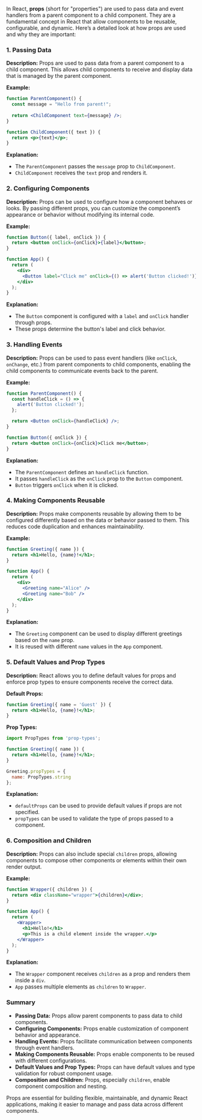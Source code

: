 In React, **props** (short for "properties") are used to pass data and event handlers from a parent component to a child component. They are a fundamental concept in React that allow components to be reusable, configurable, and dynamic. Here’s a detailed look at how props are used and why they are important:

### **1. Passing Data**

**Description:**
Props are used to pass data from a parent component to a child component. This allows child components to receive and display data that is managed by the parent component.

**Example:**
```jsx
function ParentComponent() {
  const message = "Hello from parent!";
  
  return <ChildComponent text={message} />;
}

function ChildComponent({ text }) {
  return <p>{text}</p>;
}
```

**Explanation:**
- The `ParentComponent` passes the `message` prop to `ChildComponent`.
- `ChildComponent` receives the `text` prop and renders it.

### **2. Configuring Components**

**Description:**
Props can be used to configure how a component behaves or looks. By passing different props, you can customize the component’s appearance or behavior without modifying its internal code.

**Example:**
```jsx
function Button({ label, onClick }) {
  return <button onClick={onClick}>{label}</button>;
}

function App() {
  return (
    <div>
      <Button label="Click me" onClick={() => alert('Button clicked!')} />
    </div>
  );
}
```

**Explanation:**
- The `Button` component is configured with a `label` and `onClick` handler through props.
- These props determine the button's label and click behavior.

### **3. Handling Events**

**Description:**
Props can be used to pass event handlers (like `onClick`, `onChange`, etc.) from parent components to child components, enabling the child components to communicate events back to the parent.

**Example:**
```jsx
function ParentComponent() {
  const handleClick = () => {
    alert('Button clicked!');
  };

  return <Button onClick={handleClick} />;
}

function Button({ onClick }) {
  return <button onClick={onClick}>Click me</button>;
}
```

**Explanation:**
- The `ParentComponent` defines an `handleClick` function.
- It passes `handleClick` as the `onClick` prop to the `Button` component.
- `Button` triggers `onClick` when it is clicked.

### **4. Making Components Reusable**

**Description:**
Props make components reusable by allowing them to be configured differently based on the data or behavior passed to them. This reduces code duplication and enhances maintainability.

**Example:**
```jsx
function Greeting({ name }) {
  return <h1>Hello, {name}!</h1>;
}

function App() {
  return (
    <div>
      <Greeting name="Alice" />
      <Greeting name="Bob" />
    </div>
  );
}
```

**Explanation:**
- The `Greeting` component can be used to display different greetings based on the `name` prop.
- It is reused with different `name` values in the `App` component.

### **5. Default Values and Prop Types**

**Description:**
React allows you to define default values for props and enforce prop types to ensure components receive the correct data.

**Default Props:**
```jsx
function Greeting({ name = 'Guest' }) {
  return <h1>Hello, {name}!</h1>;
}
```

**Prop Types:**
```jsx
import PropTypes from 'prop-types';

function Greeting({ name }) {
  return <h1>Hello, {name}!</h1>;
}

Greeting.propTypes = {
  name: PropTypes.string
};
```

**Explanation:**
- `defaultProps` can be used to provide default values if props are not specified.
- `propTypes` can be used to validate the type of props passed to a component.

### **6. Composition and Children**

**Description:**
Props can also include special `children` props, allowing components to compose other components or elements within their own render output.

**Example:**
```jsx
function Wrapper({ children }) {
  return <div className="wrapper">{children}</div>;
}

function App() {
  return (
    <Wrapper>
      <h1>Hello!</h1>
      <p>This is a child element inside the wrapper.</p>
    </Wrapper>
  );
}
```

**Explanation:**
- The `Wrapper` component receives `children` as a prop and renders them inside a `div`.
- `App` passes multiple elements as `children` to `Wrapper`.

### **Summary**

- **Passing Data:** Props allow parent components to pass data to child components.
- **Configuring Components:** Props enable customization of component behavior and appearance.
- **Handling Events:** Props facilitate communication between components through event handlers.
- **Making Components Reusable:** Props enable components to be reused with different configurations.
- **Default Values and Prop Types:** Props can have default values and type validation for robust component usage.
- **Composition and Children:** Props, especially `children`, enable component composition and nesting.

Props are essential for building flexible, maintainable, and dynamic React applications, making it easier to manage and pass data across different components.